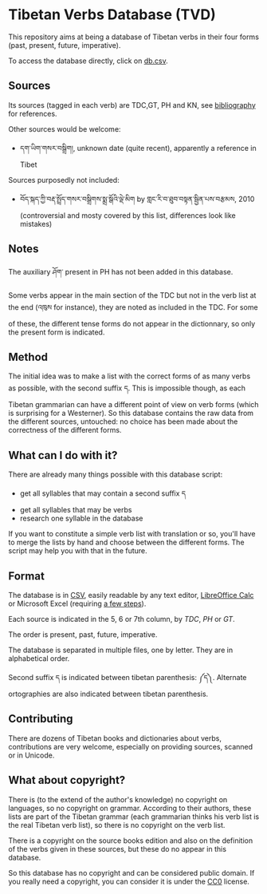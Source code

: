 # Tibetan Verbs Database (TVD)

This repository aims at being a database of Tibetan verbs in their four forms (past, present, future, imperative).

To access the database directly, click on [db.csv](db.csv).

## Sources

Its sources (tagged in each verb) are TDC,GT, PH and KN, see [bibliography](https://github.com/eroux/tibetan-spellchecker/blob/master/doc/bibliography.md) for references.

Other sources would be welcome:

- དག་ཡིག་གསར་བསྒྲིག།, unknown date (quite recent), apparently a reference in Tibet

Sources purposedly not included:

- བོད་སྐད་ཀྱི་བརྡ་སྤྲོད་གསར་བསྒྲིགས་སྨྲ་སྒོའི་ལྡེ་མིག by གླང་རི་བ་ཐུབ་བསྟན་སྦྱིན་པས་བརྩམས, 2010 (controversial and mosty covered by this list, differences look like mistakes)

## Notes

The auxiliary ཤོག་ present in PH has not been added in this database.

Some verbs appear in the main section of the TDC but not in the verb list at the end (འཁུས for instance), they are noted as included in the TDC. For some of these, the different tense forms do not appear in the dictionnary, so only the present form is indicated.

## Method

The initial idea was to make a list with the correct forms of as many verbs as possible, with the second suffix ད. This is impossible though, as each Tibetan grammarian can have a different point of view on verb forms (which is surprising for a Westerner). So this database contains the raw data from the different sources, untouched: no choice has been made about the correctness of the different forms.

## What can I do with it?

There are already many things possible with this database script:

- get all syllables that may contain a second suffix ད
- get all syllables that may be verbs
- research one syllable in the database

If you want to constitute a simple verb list with translation or so, you'll have to merge the lists by hand and choose between the different forms. The script may help you with that in the future.

## Format

The database is in [CSV](https://en.wikipedia.org/wiki/Comma-separated_values), easily readable by any text editor, [LibreOffice Calc](https://fr.libreoffice.org/download/libreoffice-fresh/) or Microsoft Excel (requiring [a few steps](https://www.itg.ias.edu/content/how-import-csv-file-uses-utf-8-character-encoding-0)).

Each source is indicated in the 5, 6 or 7th column, by *TDC*, *PH* or *GT*. 

The order is present, past, future, imperative.

The database is separated in multiple files, one by letter. They are in alphabetical order.

Second suffix ད is indicated between tibetan parenthesis: ༼ད༽. Alternate ortographies are also indicated between tibetan parenthesis.

## Contributing

There are dozens of Tibetan books and dictionaries about verbs, contributions are very welcome, especially on providing sources, scanned or in Unicode.

## What about copyright?

There is (to the extend of the author's knowledge) no copyright on languages, so no copyright on grammar. According to their authors, these lists are part of the Tibetan grammar (each grammarian thinks his verb list is the real Tibetan verb list), so there is no copyright on the verb list. 

There is a copyright on the source books edition and also on the definition of the verbs given in these sources, but these do no appear in this database.

So this database has no copyright and can be considered public domain. If you really need a copyright, you can consider it is under the [CC0](https://creativecommons.org/publicdomain/zero/1.0/deed) license.
